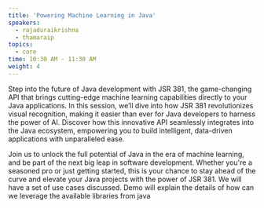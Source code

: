 ```yaml
---
title: 'Powering Machine Learning in Java'
speakers:
  - rajaduraikrishna
  - thamaraip
topics:
  - core
time: 10:30 AM - 11:30 AM
weight: 4
---
```


Step into the future of Java development with JSR 381, the game-changing API that brings cutting-edge machine learning capabilities directly to your Java applications. In this session, we’ll dive into how JSR 381 revolutionizes visual recognition, making it easier than ever for Java developers to harness the power of AI. Discover how this innovative API seamlessly integrates into the Java ecosystem, empowering you to build intelligent, data-driven applications with unparalleled ease. 

Join us to unlock the full potential of Java in the era of machine learning, and be part of the next big leap in software development. Whether you're a seasoned pro or just getting started, this is your chance to stay ahead of the curve and elevate your Java projects with the power of JSR 381. We will have a set of use cases discussed.  Demo will explain the details of how can we leverage the available libraries from java